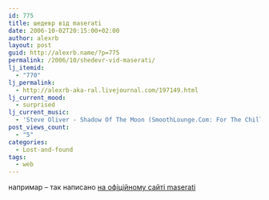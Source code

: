 ```yaml
---
id: 775
title: шедевр від maserati
date: 2006-10-02T20:15:00+02:00
author: alexrb
layout: post
guid: http://alexrb.name/?p=775
permalink: /2006/10/shedevr-vid-maserati/
lj_itemid:
  - "770"
lj_permalink:
  - http://alexrb-aka-ral.livejournal.com/197149.html
lj_current_mood:
  - surprised
lj_current_music:
  - 'Steve Oliver - Shadow Of The Moon (SmoothLounge.Com: For The Chill Of It (by Smoothjazz.Com))'
post_views_count:
  - "5"
categories:
  - Lost-and-found
tags:
  - web
---
```

напримар &#8211; так написано [на офіційному сайті maserati](http://www.maseratidealers.com/modena-auto/service_request.php)